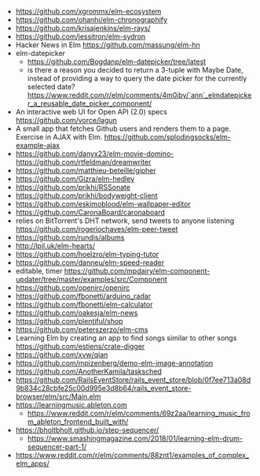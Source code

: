 - https://github.com/xgrommx/elm-ecosystem
- https://github.com/ohanhi/elm-chronographify
- https://github.com/krisajenkins/elm-rays/
- https://github.com/jessitron/elm-sydron
- Hacker News in Elm https://github.com/massung/elm-hn
- elm-datepicker
  - https://github.com/Bogdanp/elm-datepicker/tree/latest
  - is there a reason you decided to return a 3-tuple with Maybe Date, instead of providing a way to query the date picker for the currently selected date? https://www.reddit.com/r/elm/comments/4m0iby/`ann`_elmdatepicker_a_reusable_date_picker_component/
- An interactive web UI for Open API (2.0) specs https://github.com/vorce/lagun
- A small app that fetches Github users and renders them to a page. Exercise in AJAX with Elm. https://github.com/splodingsocks/elm-example-ajax
- https://github.com/danyx23/elm-movie-domino- https://github.com/rtfeldman/dreamwriter
- https://github.com/matthieu-beteille/gipher
- https://github.com/Gizra/elm-hedley
- https://github.com/prikhi/RSSonate
- https://github.com/prikhi/bodyweight-client
- https://github.com/eskimoblood/elm-wallpaper-editor
- https://github.com/CaronaBoard/caronaboard
- relies on BitTorrent's DHT network, send tweets to anyone listening https://github.com/rogeriochaves/elm-peer-tweet
- https://github.com/rundis/albums
- http://lpil.uk/elm-hearts/
- https://github.com/hoelzro/elm-typing-tutor
- https://github.com/danneu/elm-speed-reader
- editable, timer https://github.com/mpdairy/elm-component-updater/tree/master/examples/src/Component
- https://github.com/openirc/openirc
- https://github.com/fbonetti/arduino_radar
- https://github.com/fbonetti/elm-calculator
- https://github.com/oakesja/elm-news
- https://github.com/plentiful/shop
- https://github.com/peterszerzo/elm-cms
- Learning Elm by creating an app to find songs similar to other songs https://github.com/estiens/crate-digger
- https://github.com/xvw/qian
- https://github.com/mpizenberg/demo-elm-image-annotation
- https://github.com/AnotherKamila/tasksched
- https://github.com/RailsEventStore/rails_event_store/blob/0f7ee713a08d9b834c28cbfe25c00d995e3d8b64/rails_event_store-browser/elm/src/Main.elm
- https://learningmusic.ableton.com
  - https://www.reddit.com/r/elm/comments/69z2aa/learning_music_from_ableton_frontend_built_with/
- https://bholtbholt.github.io/step-sequencer/
  - https://www.smashingmagazine.com/2018/01/learning-elm-drum-sequencer-part-1/
- https://www.reddit.com/r/elm/comments/88znt1/examples_of_complex_elm_apps/